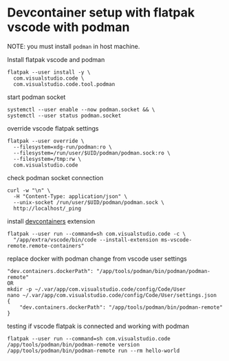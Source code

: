 # Devcontainer setup with flatpak vscode with podman

NOTE: you must install `podman` in host machine.

Install flatpak vscode and podman
```
flatpak --user install -y \
  com.visualstudio.code \
  com.visualstudio.code.tool.podman
```

start podman socket
```
systemctl --user enable --now podman.socket && \
systemctl --user status podman.socket
```

override vscode flatpak settings
```
flatpak --user override \
  --filesystem=xdg-run/podman:ro \
  --filesystem=/run/user/$UID/podman/podman.sock:ro \
  --filesystem=/tmp:rw \
  com.visualstudio.code
```

check podman socket connection
```
curl -w "\n" \
  -H "Content-Type: application/json" \
  --unix-socket /run/user/$UID/podman/podman.sock \
  http://localhost/_ping
```

install [devcontainers](https://marketplace.visualstudio.com/items?itemName=ms-vscode-remote.remote-containers) extension
```
flatpak --user run --command=sh com.visualstudio.code -c \
  "/app/extra/vscode/bin/code --install-extension ms-vscode-remote.remote-containers"
```

replace docker with podman
change from vscode user settings
```
"dev.containers.dockerPath": "/app/tools/podman/bin/podman/podman-remote"
OR
mkdir -p ~/.var/app/com.visualstudio.code/config/Code/User
nano ~/.var/app/com.visualstudio.code/config/Code/User/settings.json
{
    "dev.containers.dockerPath": "/app/tools/podman/bin/podman-remote"
}
```

testing if vscode flatpak is connected and working with podman
```
flatpak --user run --command=sh com.visualstudio.code
/app/tools/podman/bin/podman-remote version
/app/tools/podman/bin/podman-remote run --rm hello-world
```
